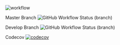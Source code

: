 ![workflow](https://github.com/OziomaEunice/sem/actions/workflows/main.yml/badge.svg)


Master Branch ![GitHub Workflow Status (branch)](https://img.shields.io/github/workflow/status/OziomaEunice/sem/A%20workflow%20for%20my%20Hello%20World%20App/master)

Develop Branch ![GitHub Workflow Status (branch)](https://img.shields.io/github/workflow/status/OziomaEunice/sem/A%20workflow%20for%20my%20Hello%20World%20App/develop)

Codecov [![codecov](https://codecov.io/gh/OziomaEunice/sem/branch/master/graph/badge.svg?token=HN96YJ11TK)](https://codecov.io/gh/OziomaEunice/sem)
